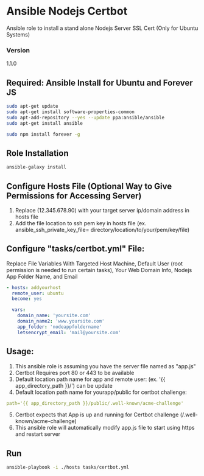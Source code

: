# Ansible Nodejs Certbot
Ansible role to install a stand alone Nodejs Server SSL Cert (Only for Ubuntu Systems)


### Version

1.1.0

## Required: Ansible Install for Ubuntu and Forever JS

```bash
sudo apt-get update
sudo apt-get install software-properties-common
sudo apt-add-repository --yes --update ppa:ansible/ansible
sudo apt-get install ansible

```
```bash
sudo npm install forever -g
```

## Role Installation 

```bash
ansible-galaxy install 

```

## Configure Hosts File (Optional Way to Give Permissions for Accessing Server)

1. Replace (12.345.678.90) with your target server ip/domain address in hosts file 
2. Add the file location to ssh pem key in hosts file (ex. ansible_ssh_private_key_file= directory/location/to/your/pem/key/file)


## Configure "tasks/certbot.yml" File:
 Replace File Variables With Targeted Host Machine, Default User (root permission is needed to run certain tasks), Your Web Domain Info, Nodejs App Folder Name, and Email
 
```yml
- hosts: addyourhost
  remote_user: ubuntu
  become: yes
```
```yml
  vars:
    domain_name: 'yoursite.com'
    domain_name2: 'www.yoursite.com'
    app_folder: 'nodeappfoldername'
    letsencrypt_email: 'mail@yoursite.com'
 ```   
## Usage:
1. This ansible role is assuming you have the server file named as "app.js"
2. Certbot Requires port 80 or 443 to be available
3. Default location path name  for app and remote user: (ex. '{{ app_directory_path }}/') can be update
4. Default location path name for yourapp/public for certbot challenge:
```yml
path='{{ app_directory_path }}/public/.well-known/acme-challenge'
 ```   
5. Certbot expects that App is up and running for Certbot challenge (/.well-known/acme-challenge)
6. This ansible role will automatically modify app.js file to start using https and restart server


## Run
```bash
ansible-playbook -i ./hosts tasks/certbot.yml
```
